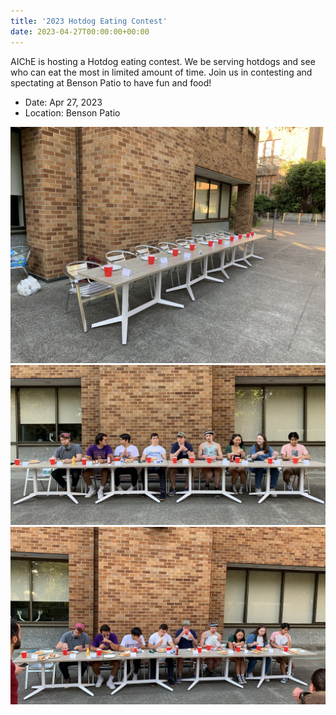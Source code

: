 ```yaml
---
title: '2023 Hotdog Eating Contest'
date: 2023-04-27T00:00:00+00:00
---
```


AIChE is hosting a Hotdog eating contest. We be serving hotdogs and see who can eat the most in limited amount of time. Join us in contesting and spectating at Benson Patio to have fun and food!

- Date: Apr 27, 2023
- Location: Benson Patio

![](2023-04-27-hotdog-eating-contest-1.jpeg)
![](2023-04-27-hotdog-eating-contest-2.jpeg)
![](2023-04-27-hotdog-eating-contest-3.jpeg)